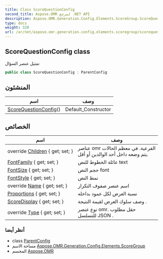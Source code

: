 ```yaml
---
title: Class ScoreQuestionConfig
second_title: Aspose.OMR لمرجع .NET API
description: Aspose.OMR.Generation.Config.Elements.ScoreGroup.ScoreQuestionConfig فصل. تمثيل عنصر السؤال
type: docs
weight: 320
url: /ar/net/aspose.omr.generation.config.elements.scoregroup/scorequestionconfig/
---
```

## ScoreQuestionConfig class

تمثيل عنصر السؤال

```csharp
public class ScoreQuestionConfig : ParentConfig
```

## المنشئون

| اسم | وصف |
| --- | --- |
| [ScoreQuestionConfig](scorequestionconfig/)() | Default_Constructor |

## الخصائص

| اسم | وصف |
| --- | --- |
| override [Children](../../aspose.omr.generation.config.elements.scoregroup/scorequestionconfig/children/) { get; set; } | عناصر omr الفرعية. في معظم الحالات يتم وضعه داخل أحد الوالدين أو أقل. |
| [FontFamily](../../aspose.omr.generation.config.elements.scoregroup/scorequestionconfig/fontfamily/) { get; set; } | عائلة الخطوط للنص text |
| [FontSize](../../aspose.omr.generation.config.elements.scoregroup/scorequestionconfig/fontsize/) { get; set; } | حجم النص font |
| [FontStyle](../../aspose.omr.generation.config.elements.scoregroup/scorequestionconfig/fontstyle/) { get; set; } | نمط النص |
| override [Name](../../aspose.omr.generation.config.elements.scoregroup/scorequestionconfig/name/) { get; set; } | اسم عنصر صفوف التكرار |
| [Proportions](../../aspose.omr.generation.config.elements.scoregroup/scorequestionconfig/proportions/) { get; set; } | نسبة العرض لكل عمود بداخله |
| [ScoreDisplay](../../aspose.omr.generation.config.elements.scoregroup/scorequestionconfig/scoredisplay/) { get; set; } | وصف سلوك العرض لقيمة النتيجة . |
| override [Type](../../aspose.omr.generation.config.elements.scoregroup/scorequestionconfig/type/) { get; set; } | نوع عنصر omr. حقل مطلوب للتسلسل JSON . |

### أنظر أيضا

* class [ParentConfig](../../aspose.omr.generation.config/parentconfig/)
* مساحة الاسم [Aspose.OMR.Generation.Config.Elements.ScoreGroup](../../aspose.omr.generation.config.elements.scoregroup/)
* المجسم [Aspose.OMR](../../)


